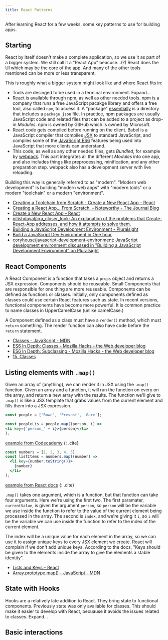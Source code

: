 ```yaml
---
title: React Patterns
---
```


After learning React for a few weeks, some key patterns to use for building apps. 

## Starting

React by itself doesn't make a complete application, so we use it as part of a bigger system. We still call it a "React App" beacuse...(?) React does the UI which may be the core of the app. And many of the other tools mentioned can be more or less transparent. 

This is roughly what a bigger system might look like and where React fits in:

- Tools are desinged to be used in a terminal environment. Expand...
- React is available through [npm][0001], as well as other needed tools. npm is a company that runs a free JavaScript pacakge library and offers a free tool, also called `npm`, to access it. A "package" [essentially](https://docs.npmjs.com/about-packages-and-modules) is a directory that includes a `package.json` file. In practice, npm packages are usually JavaScript code and related files that can be added to a project as drop-in _Modules_. npm is owned by GitHub which is owned by Microsoft. 
- React code gets compiled before running on the client. Babel is a JavaScript compiler that compiles [JSX](https://reactjs.org/docs/react-without-jsx.html) to standard JavaScript, and compiles some of the [JavaScript ES6](https://reactjs.org/docs/react-without-es6.html) features being used into JavaScript that more clients can understand. 
- This code, as well as any other needed files, gets _Bundled_, for example by [webpack](https://webpack.js.org/). This part integrates all the different _Modules_ into one app, and also includes things like preprocessing, minification, and any other preparation step. webpack also has a development server with live reloading. 

Building this way is generally referred to as "modern". "Modern web development" is building "modern web apps" with "modern tools" or a modern "toolchain" or a modern "environment".  

- [Creating a Toolchain from Scratch - Create a New React App – React](https://reactjs.org/docs/create-a-new-react-app.html#creating-a-toolchain-from-scratch)
- [Creating a React App… From Scratch. - Noteworthy - The Journal Blog](https://blog.usejournal.com/creating-a-react-app-from-scratch-f3c693b84658)
- [Create a New React App – React](https://reactjs.org/docs/create-a-new-react-app.html)
- [nitishdayal/cra_closer_look: An explanation of the problems that Create-React-App addresses, and how it attempts to solve them.](https://github.com/nitishdayal/cra_closer_look)
- [Building a JavaScript Development Environment - Pluralsight](https://www.pluralsight.com/courses/javascript-development-environment)
- [Build a JavaScript Dev Environment in One hour](https://www.infoq.com/presentations/javascript-dev-environment/)
- [coryhouse/javascript-development-environment: JavaScript development environment discussed in "Building a JavaScript Development Environment" on Pluralsight](https://github.com/coryhouse/javascript-development-environment)

[0001]: https://www.npmjs.com/

## React Components

A React Component is a function that takes a `props` object and returns a JSX expression. Components should be reuseable. Small Components that are responsible for one thing are more reuseable. Components can be defined as functions or classes. Initially, only components defined as classes could use certain React features such as state. In recent versions, functional components have become more powerful. It is common practice to name classes in UpperCamelCase (unlike camelCase.) 

A Component defined as a class must have a `render()` method, which must `return` something. The render function can also have code before the `return` statement.

- [Classes - JavaScript - MDN](https://developer.mozilla.org/en-US/docs/Web/JavaScript/Reference/Classes)
- [ES6 In Depth: Classes - Mozilla Hacks - the Web developer blog](https://hacks.mozilla.org/2015/07/es6-in-depth-classes/)
- [ES6 In Depth: Subclassing - Mozilla Hacks - the Web developer blog](https://hacks.mozilla.org/2015/08/es6-in-depth-subclassing/)
- [15. Classes](https://exploringjs.com/es6/ch_classes.html)


## Listing elements with `.map()`

Given an array of (anything), we can render it in JSX using the `.map()` function. Given an array and a function, it will run the function on every  on the array, and return a new array with the results. The function we'll give to  `.map()` is like a JSX template that grabs values from the current element and fills them into a JSX expression. 


```jsx
const people = ['Rowe', 'Prevost', 'Gare'];

const peopleLis = people.map((person, i) =>
<li key={'person_' + i}>{person}</li>
);
```
[example from Codecademy](https://www.codecademy.com/courses/react-101/lessons/react-jsx-advanced/exercises/jsx-keys)
{: .cite}

```jsx
const numbers = [1, 2, 3, 4, 5];
const listItems = numbers.map((number) =>
  <li key={number.toString()}>
    {number}
  </li>
);
```
[example from React docs](https://reactjs.org/docs/lists-and-keys.html#keys)
{: .cite}

`.map()` takes one argument, which is a function, but that function can take four arguments. Here we're using the first two. The first paramater, `currentValue`, is given the argument `person`, so `person` will be the variable we use inside the function to refer to the value of the current element being processed in the array. The second is `index`, and we're giving it `i`, so `i` will be the variable we can use inside the function to refer to the index of the current element. 

The index will be a unique value for each element in the array, so we can use it to assign unique keys to every JSX element we create. React will complain if we don't add unique keys. According to the docs, "Keys should be given to the elements inside the array to give the elements a stable identity".


- [Lists and Keys – React](https://reactjs.org/docs/lists-and-keys.html)
- [Array.prototype.map() - JavaScript - MDN](https://developer.mozilla.org/en-US/docs/Web/JavaScript/Reference/Global_Objects/Array/map)

## State with Hooks
 
Hooks are a relatively late addition to React. They bring state to functional components. Previously state was only available for classes. This should make it easier to develop with React, becuause it avoids the issues related to classes. Expand...

## Basic interactions 